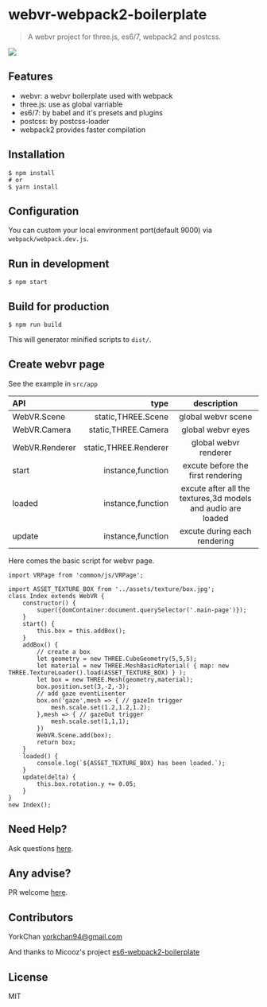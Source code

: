 # webvr-webpack2-boilerplate

> A webvr project for three.js, es6/7, webpack2 and postcss.

![](http://upload-images.jianshu.io/upload_images/1939855-bc93667d702feed0.png?imageMogr2/auto-orient/strip%7CimageView2/2/w/1240)

## Features

* webvr: a webvr boilerplate used with webpack 
* three.js: use as global varriable
* es6/7: by babel and it's presets and plugins
* postcss: by postcss-loader
* webpack2 provides faster compilation

## Installation

    $ npm install
    # or
    $ yarn install

## Configuration

You can custom your local environment port(default 9000) via `webpack/webpack.dev.js`.

## Run in development

    $ npm start

## Build for production

    $ npm run build

This will generator minified scripts to `dist/`.

## Create webvr page

See the example in `src/app`

| API | type | description |
|:-----------|------------:|:------------:|
| WebVR.Scene       |        static,THREE.Scene |     global webvr scene     
| WebVR.Camera     |      static,THREE.Camera |    global webvr eyes    
| WebVR.Renderer       |        static,THREE.Renderer |     global webvr renderer     
| start         |          instance,function |      excute before the first rendering      
| loaded       |       instance,function |    excute after all the textures,3d models and audio are loaded    
| update    |     instance,function |   excute during each rendering

Here comes the basic script for webvr page.

```
import VRPage from 'common/js/VRPage';

import ASSET_TEXTURE_BOX from '../assets/texture/box.jpg';
class Index extends WebVR {
	constructor() {
		super({domContainer:document.querySelector('.main-page')});
	}
	start() {
		this.box = this.addBox();
	}
	addBox() {
		// create a box
		let geometry = new THREE.CubeGeometry(5,5,5);
		let material = new THREE.MeshBasicMaterial( { map: new THREE.TextureLoader().load(ASSET_TEXTURE_BOX) } );
		let box = new THREE.Mesh(geometry,material);
        box.position.set(3,-2,-3);
        // add gaze eventLisenter
        box.on('gaze',mesh => { // gazeIn trigger
            mesh.scale.set(1.2,1.2,1.2);
        },mesh => { // gazeOut trigger
            mesh.scale.set(1,1,1);
        })
		WebVR.Scene.add(box);
		return box;
	}
	loaded() {
        console.log(`${ASSET_TEXTURE_BOX} has been loaded.`);
	}
	update(delta) {
		this.box.rotation.y += 0.05;
	}
}
new Index();
```

## Need Help?

Ask questions [here](https://github.com/yorkchan94/webvr-webpack2-boilerplate/issues).

## Any advise?

PR welcome [here](https://github.com/yorkchan94/webvr-webpack2-boilerplate/pulls).

## Contributors

YorkChan <yorkchan94@gmail.com>

And thanks to Micooz's project [es6-webpack2-boilerplate](https://github.com/micooz/es6-webpack2-boilerplate)

## License

MIT
